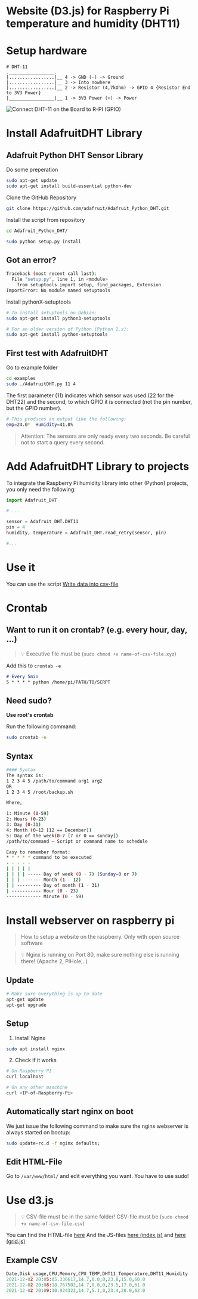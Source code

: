 # Website (D3.js) for Raspberry Pi temperature and humidity (DHT11)


# Setup hardware

```
# DHT-11
._________________.
|.................|__ 4 -> GND (-) -> Ground
|.................|__ 3 -> Into nowhere 
|.................|__ 2 -> Resistor (4,7kOhm) -> GPIO 4 {Resistor End to 3V3 Power}
|_________________|__ 1 -> 3V3 Power (+) -> Power
```

![Connect DHT-11 on the Board to R-PI (GPIO)](/images/Connect_DHT-11_to_R-PI.png "Connect DHT-11 on the Board to R-PI (GPIO)")


# Install AdafruitDHT Library
## Adafruit Python DHT Sensor Library
Do some preperation
```bash
sudo apt-get update
sudo apt-get install build-essential python-dev
```

Clone the GitHub Repository
```bash
git clone https://github.com/adafruit/Adafruit_Python_DHT.git
```

Install the script from repository
```bash
cd Adafruit_Python_DHT/
```
```bash
sudo python setup.py install
```

## Got an error?
```bash
Traceback (most recent call last):
  File "setup.py", line 1, in <module>
    from setuptools import setup, find_packages, Extension
ImportError: No module named setuptools
```

Install pythonX-setuptools
```bash
# To install setuptools on Debian:
sudo apt-get install python3-setuptools

# For an older version of Python (Python 2.x):
sudo apt-get install python-setuptools
```

## First test with AdafruitDHT
Go to example folder
```bash
cd examples
sudo ./AdafruitDHT.py 11 4
```
The first parameter (11) indicates which sensor was used (22 for the DHT22) and the second, to which GPIO it is connected (not the pin number, but the GPIO number). 

```bash
# This produces an output like the following:
emp=24.0*  Humidity=41.0%
```

> Attention: The sensors are only ready every two seconds. Be careful not to start a query every second.

# Add AdafruitDHT Library to projects
To integrate the Raspberry Pi humidity library into other (Python) projects, you only need the following:
```py
import Adafruit_DHT

# ...

sensor = Adafruit_DHT.DHT11
pin = 4
humidity, temperature = Adafruit_DHT.read_retry(sensor, pin)

#...
```


# Use it
You can use the script [Write data into csv-file](scripts/dht11_to_csv.py)

# Crontab
## Want to run it on crontab? (e.g. every hour, day, ...)
> 💡 Executive file must be (`sudo chmod +x name-of-csv-file.xyz`)

Add this to `crontab -e`

```markdown
# Every 5min
5 * * * * python /home/pi/PATH/TO/SCRPT
```

## Need sudo?

**Use root's crontab**

Run the following command:

```bash
sudo crontab -e
```

## Syntax

```bash
#### Syntax
The syntax is:
1 2 3 4 5 /path/to/command arg1 arg2
OR
1 2 3 4 5 /root/backup.sh

Where,

1: Minute (0-59)
2: Hours (0-23)
3: Day (0-31)
4: Month (0-12 [12 == December])
5: Day of the week(0-7 [7 or 0 == sunday])
/path/to/command – Script or command name to schedule

Easy to remember format:
* * * * * command to be executed
- - - - -
| | | | |
| | | | ----- Day of week (0 - 7) (Sunday=0 or 7)
| | | ------- Month (1 - 12)
| | --------- Day of month (1 - 31)
| ----------- Hour (0 - 23)
------------- Minute (0 - 59)
```



# Install webserver on raspberry pi    
> How to setup a website on the raspberry. Only with open source software

>💡 Nginx is running on Port 80, make sure nothing else is running there! (Apache 2, PiHole,..)
## Update

```bash
# Make sure everything is up to date
apt-get update
apt-get upgrade
```

## Setup

1. Install Nginx

```bash
sudo apt install nginx
```

2. Check if it works

```bash
# On Raspberry PI
curl localhost

# On any other maschine
curl <IP-of-Raspberry-Pi>
```

## **Automatically start nginx on boot**

We just issue the following command to make sure the nginx webserver is always started on bootup:

```bash
sudo update-rc.d -f nginx defaults;
```


## Edit HTML-File

Go to `/var/www/html/` and edit everything you want. You have to use sudo!


# Use d3.js
> 💡 CSV-file must be in the same folder!
> CSV-file must be (`sudo chmod +x name-of-csv-file.csv`)

You can find the HTML-file [here](website/index.html)
And the JS-files [here (index.js)](website/js/index.js) and [here (grid.js)](website/js/grid.js)


## Example CSV

```python
Date,Disk_usage,CPU,Memory,CPU_TEMP,DHT11_Temperature,DHT11_Humidity
2021-12-02 20:05:05.336617,14.7,0.0,0,23.8,15.0,60.0
2021-12-02 20:08:18.767502,14.7,0.0,0,23.5,17.0,61.0
2021-12-02 20:09:30.924323,14.7,5.1,0,23.4,20.0,62.0
```
